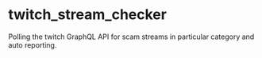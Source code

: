 # twitch_stream_checker
Polling the twitch GraphQL API for scam streams in particular category and auto reporting.

